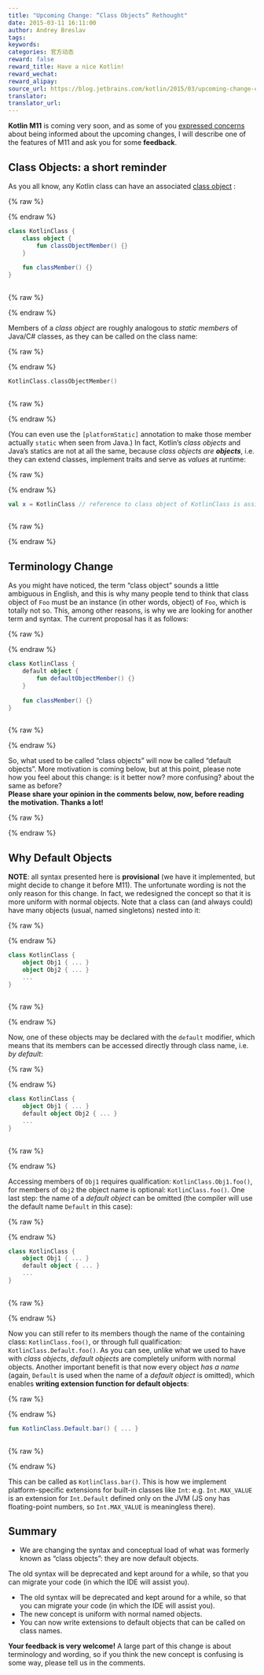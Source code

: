 ```yaml
---
title: "Upcoming Change: “Class Objects” Rethought"
date: 2015-03-11 16:11:00
author: Andrey Breslav
tags:
keywords:
categories: 官方动态
reward: false
reward_title: Have a nice Kotlin!
reward_wechat:
reward_alipay:
source_url: https://blog.jetbrains.com/kotlin/2015/03/upcoming-change-class-objects-rethought/
translator:
translator_url:
---
```


<strong>Kotlin M11</strong> is coming very soon, and as some of you [expressed concerns](https://devnet.jetbrains.com/thread/461012?tstart=0) about being informed about the upcoming changes, I will describe one of the features of M11 and ask you for some <strong>feedback</strong>. <span id="more-1817"></span>
## Class Objects: a short reminder

As you all know, any Kotlin class can have an associated [class object](http://kotlinlang.org/docs/reference/classes.html#class-objects) :

{% raw %}
<p></p>
{% endraw %}

```kotlin
class KotlinClass {
    class object {
        fun classObjectMember() {}
    }
 
    fun classMember() {}
}
 
```

{% raw %}
<p></p>
{% endraw %}

Members of a <em>class object</em> are roughly analogous to <em>static members</em> of Java/C# classes, as they can be called on the class name:

{% raw %}
<p></p>
{% endraw %}

```kotlin
KotlinClass.classObjectMember()
 
```

{% raw %}
<p></p>
{% endraw %}

(You can even use the <code>[platformStatic]</code> annotation to make those member actually <code>static</code> when seen from Java.)
In fact, Kotlin’s <em>class objects</em> and Java’s statics are not at all the same, because <em>class objects are <strong>objects</strong></em>, i.e. they can extend classes, implement traits and serve as <em>values</em> at runtime:

{% raw %}
<p></p>
{% endraw %}

```kotlin
val x = KotlinClass // reference to class object of KotlinClass is assigned to x
 
```

{% raw %}
<p></p>
{% endraw %}

## Terminology Change

As you might have noticed, the term “class object” sounds a little ambiguous in English, and this is why many people tend to think that class object of <code>Foo</code> must be an instance (in other words, object) of <code>Foo</code>, which is totally not so. This, among other reasons, is why we are looking for another term and syntax. The current proposal has it as follows:

{% raw %}
<p></p>
{% endraw %}

```kotlin
class KotlinClass {
    default object {
        fun defaultObjectMember() {}
    }
 
    fun classMember() {}
}
 
```

{% raw %}
<p></p>
{% endraw %}

So, what used to be called “class objects” will now be called “default objects”.
More motivation is coming below, but at this point, please note how you feel about this change: is it better now? more confusing? about the same as before?<br/>
<strong>Please share your opinion in the comments below, now, before reading the motivation. Thanks a lot!</strong>

{% raw %}
<p><a name="why-default-objects"></a></p>
{% endraw %}

## Why Default Objects

<strong>NOTE</strong>: all syntax presented here is <strong>provisional</strong> (we have it implemented, but might decide to change it before M11).
The unfortunate wording is not the only reason for this change. In fact, we redesigned the concept so that it is more uniform with normal objects.
Note that a class can (and always could) have many objects (usual, named singletons) nested into it:

{% raw %}
<p></p>
{% endraw %}

```kotlin
class KotlinClass {
    object Obj1 { ... }
    object Obj2 { ... }
    ...
}
 
```

{% raw %}
<p></p>
{% endraw %}

Now, one of these objects may be declared with the <code>default</code> modifier, which means that its members can be accessed directly through class name, i.e. <em>by default</em>:

{% raw %}
<p></p>
{% endraw %}

```kotlin
class KotlinClass {
    object Obj1 { ... }
    default object Obj2 { ... }
    ...
}
 
```

{% raw %}
<p></p>
{% endraw %}

Accessing members of <code>Obj1</code> requires qualification: <code>KotlinClass.Obj1.foo()</code>, for members of <code>Obj2</code> the object name is optional: <code>KotlinClass.foo()</code>.
One last step: the name of a <em>default object</em> can be omitted (the compiler will use the default name <code>Default</code> in this case):

{% raw %}
<p></p>
{% endraw %}

```kotlin
class KotlinClass {
    object Obj1 { ... }
    default object { ... }
    ...
}
 
```

{% raw %}
<p></p>
{% endraw %}

Now you can still refer to its members though the name of the containing class: <code>KotlinClass.foo()</code>, or through full qualification: <code>KotlinClass.Default.foo()</code>.
As you can see, unlike what we used to have with <em>class objects</em>, <em>default objects</em> are completely uniform with normal objects.
Another important benefit is that now every object <em>has a name</em> (again, <code>Default</code> is used when the name of a <em>default object</em> is omitted), which enables <strong>writing extension function for default objects</strong>:

{% raw %}
<p></p>
{% endraw %}

```kotlin
fun KotlinClass.Default.bar() { ... }
 
```

{% raw %}
<p></p>
{% endraw %}

This can be called as <code>KotlinClass.bar()</code>. This is how we implement platform-specific extensions for built-in classes like <code>Int</code>: e.g. <code>Int.MAX_VALUE</code> is an extension for <code>Int.Default</code> defined only on the JVM (JS ony has floating-point numbers, so <code>Int.MAX_VALUE</code> is meaningless there).
## Summary


* We are changing the syntax and conceptual load of what was formerly known as “class objects”: they are now default objects.

The old syntax will be deprecated and kept around for a while, so that you can migrate your code (in which the IDE will assist you).
* The old syntax will be deprecated and kept around for a while, so that you can migrate your code (in which the IDE will assist you).
* The new concept is uniform with normal named objects.
* You can now write extensions to default objects that can be called on class names.

<strong>Your feedback is very welcome!</strong> A large part of this change is about terminology and wording, so if you think the new concept is confusing is some way, please tell us in the comments.
